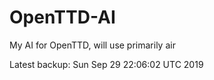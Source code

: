 # OpenTTD-AI
My AI for OpenTTD, will use primarily air

Latest backup: Sun Sep 29 22:06:02 UTC 2019
